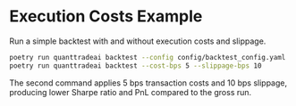 # Execution Costs Example

Run a simple backtest with and without execution costs and slippage.

```bash
poetry run quanttradeai backtest --config config/backtest_config.yaml
poetry run quanttradeai backtest --cost-bps 5 --slippage-bps 10
```

The second command applies 5 bps transaction costs and 10 bps slippage, producing lower Sharpe ratio and PnL compared to the gross run.
